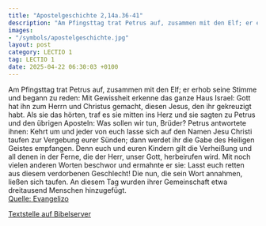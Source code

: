 ```yaml
---
title: "Apostelgeschichte 2,14a.36-41"
description: "Am Pfingsttag trat Petrus auf, zusammen mit den Elf; er erhob seine Stimme und begann zu reden: Mit Gewissheit erkenne das ganze Haus Israel: Gott hat ihn zum Herrn und Christus gemacht, diesen Jesus, den ihr gekreuzigt habt. Als sie das hörten, traf es sie mitten ins Herz und si...."
images:
- "/symbols/apostelgeschichte.jpg"
layout: post
category: LECTIO 1
tag: LECTIO 1
date: 2025-04-22 06:30:03 +0100
---
```

Am Pfingsttag trat Petrus auf, zusammen mit den Elf; er erhob seine Stimme und begann zu reden:
Mit Gewissheit erkenne das ganze Haus Israel: Gott hat ihn zum Herrn und Christus gemacht, diesen Jesus, den ihr gekreuzigt habt.
Als sie das hörten, traf es sie mitten ins Herz und sie sagten zu Petrus und den übrigen Aposteln: Was sollen wir tun, Brüder?
Petrus antwortete ihnen: Kehrt um und jeder von euch lasse sich auf den Namen Jesu Christi taufen zur Vergebung eurer Sünden; dann werdet ihr die Gabe des Heiligen Geistes empfangen.<!--more-->
Denn euch und euren Kindern gilt die Verheißung und all denen in der Ferne, die der Herr, unser Gott, herbeirufen wird.
Mit noch vielen anderen Worten beschwor und ermahnte er sie: Lasst euch retten aus diesem verdorbenen Geschlecht!
Die nun, die sein Wort annahmen, ließen sich taufen. An diesem Tag wurden ihrer Gemeinschaft etwa dreitausend Menschen hinzugefügt.<br>
[Quelle: Evangelizo](https://evangeliumtagfuertag.org/DE/gospel)

[Textstelle auf Bibelserver](https://www.bibleserver.com/EU/Apostelgeschichte2,14a.36-41)
